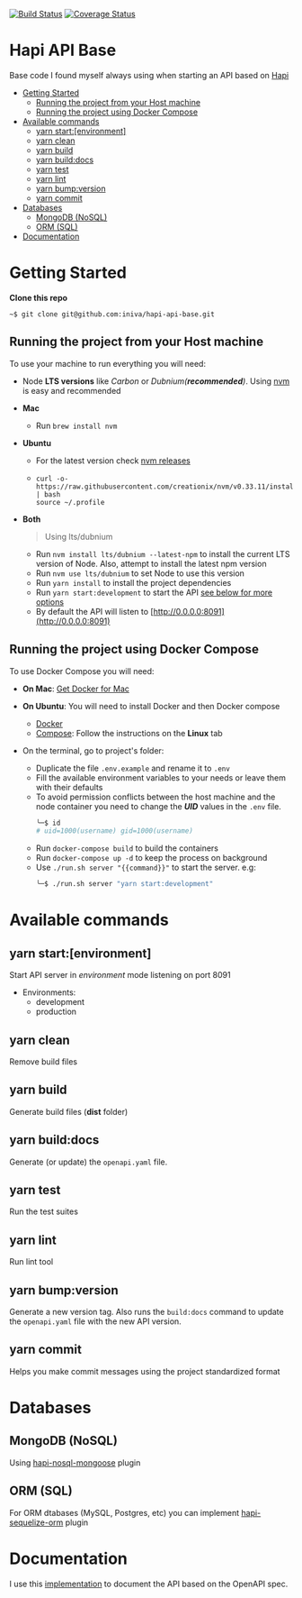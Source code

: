 [![Build Status](https://travis-ci.org/iniva/hapi-api-base.svg?branch=master)](https://travis-ci.org/iniva/hapi-api-base)
[![Coverage Status](https://coveralls.io/repos/github/iniva/hapi-api-base/badge.svg?branch=master)](https://coveralls.io/github/iniva/hapi-api-base?branch=master)

# Hapi API Base <!-- omit in toc -->
Base code I found myself always using when starting an API based on [Hapi](https://hapijs.com/)

- [Getting Started](#getting-started)
  - [Running the project from your Host machine](#running-the-project-from-your-host-machine)
  - [Running the project using Docker Compose](#running-the-project-using-docker-compose)
- [Available commands](#available-commands)
  - [yarn start:[environment]](#yarn-startenvironment)
  - [yarn clean](#yarn-clean)
  - [yarn build](#yarn-build)
  - [yarn build:docs](#yarn-builddocs)
  - [yarn test](#yarn-test)
  - [yarn lint](#yarn-lint)
  - [yarn bump:version](#yarn-bumpversion)
  - [yarn commit](#yarn-commit)
- [Databases](#databases)
  - [MongoDB (NoSQL)](#mongodb-nosql)
  - [ORM (SQL)](#orm-sql)
- [Documentation](#documentation)
# Getting Started
**Clone this repo**
```
~$ git clone git@github.com:iniva/hapi-api-base.git
```

## Running the project from your Host machine
To use your machine to run everything you will need:
* Node **LTS versions** like _Carbon_ or _Dubnium(**recommended**)_. Using [nvm](https://github.com/creationix/nvm) is easy and recommended
* **Mac**
    * Run `brew install nvm`
* **Ubuntu**
    * For the latest version check [nvm releases](https://github.com/creationix/nvm/releases)
    *   ```
        curl -o- https://raw.githubusercontent.com/creationix/nvm/v0.33.11/install.sh | bash
        source ~/.profile
        ```
* **Both**
    > Using lts/dubnium

    * Run `nvm install lts/dubnium --latest-npm` to install the current LTS version of Node. Also, attempt to install the latest npm version
    * Run `nvm use lts/dubnium` to set Node to use this version
    * Run `yarn install` to install the project dependencies
    * Run `yarn start:development` to start the API [see below for more options](#available-commands)
    * By default the API will listen to [http://0.0.0.0:8091](http://0.0.0.0:8091)

## Running the project using Docker Compose
To use Docker Compose you will need:
* **On Mac**: [Get Docker for Mac](https://docs.docker.com/docker-for-mac/install/)
* **On Ubuntu**: You will need to install Docker and then Docker compose
    * [Docker](https://docs.docker.com/install/linux/docker-ce/ubuntu/#install-docker-ce)
    * [Compose](https://docs.docker.com/compose/install/#install-compose):
    Follow the instructions on the **Linux** tab

* On the terminal, go to project's folder:
    * Duplicate the file `.env.example` and rename it to `.env`
    * Fill the available environment variables to your needs or leave them with their defaults
    * To avoid permission conflicts between the host machine and the node container you need to change the **_UID_** values in the `.env` file.
        ```bash
        ╰─$ id
        # uid=1000(username) gid=1000(username)
        ```
    * Run `docker-compose build` to build the containers
    * Run `docker-compose up -d` to keep the process on background
    * Use `./run.sh server "{{command}}"` to start the server. e.g:
        ```bash
        ╰─$ ./run.sh server "yarn start:development"
        ```


# Available commands

## yarn start:[environment]
Start API server in _environment_ mode listening on port 8091
* Environments:
  * development
  * production

## yarn clean
Remove build files

## yarn build
Generate build files (**dist** folder)

## yarn build:docs
Generate (or update) the `openapi.yaml` file.

## yarn test
Run the test suites

## yarn lint
Run lint tool

## yarn bump:version
Generate a new version tag. Also runs the `build:docs` command to update the `openapi.yaml` file with the new API version.

## yarn commit
Helps you make commit messages using the project standardized format

# Databases
## MongoDB (NoSQL)
Using [hapi-nosql-mongoose](https://github.com/iniva/hapi-nosql-mongoose) plugin

## ORM (SQL)
For ORM dtabases (MySQL, Postgres, etc) you can implement [hapi-sequelize-orm](https://github.com/iniva/hapi-sequelize-orm) plugin

# Documentation
I use this [implementation](https://github.com/iniva/modular-openapi-docs-boilerplate) to document the API based on the OpenAPI spec.

